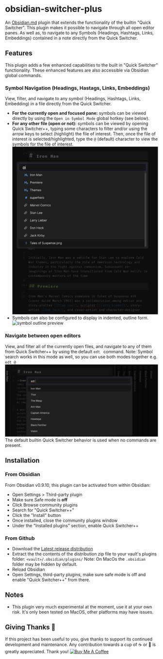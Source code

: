 # obsidian-switcher-plus
An [Obsidian.md](https://obsidian.md/) plugin that extends the functionality of the builtin "Quick Switcher". This plugin makes it possible to navigate through all open editor panes. As well as, to navigate to any Symbols (Headings, Hashtags, Links, Embeddings) contained in a note directly from the Quick Switcher.

## Features

This plugin adds a few enhanced capabilities to the built in "Quick Switcher" functionality. These enhanced features are also accessible via Obsidian global commands.

### Symbol Navigation (Headings,  Hastags, Links, Embeddings)

View, filter, and navigate to any symbol (Headings, Hashtags, Links, Embedding) in a file directly from the Quick Switcher.
  * **For the currently open and focused pane:** symbols can be viewed directly by using the `Open in Symbol Mode` global hotkey (see below).
  * **For any other file (open or not):** symbols can be viewed by opening Quick Switcher++, typing some characters to filter and/or using the arrow keys to select (highlight) the file of interest. Then, once the file of interest is selected/highlighted, type the `@` (default) character to view the symbols for the file of interest. ![symbol search preview](https://raw.githubusercontent.com/darlal/obsidian-switcher-plus/master/demo/symbolsearch.png)
  * Symbols can also be configured to display in indented, outline form. ![symbol outline preview](https://raw.githubusercontent.com/darlal/obsidian-switcher-plus/master/demo/symbol-outline.png)

### Navigate between open editors

View, and filter all of the currently open files, and navigate to any of them from Quick Switcher++ by using the default `edt ` command. Note: Symbol search works in this mode as well, so you can use both modes together e.g. `edt @` ![editor search preview](https://raw.githubusercontent.com/darlal/obsidian-switcher-plus/master/demo/edt-command.png)
The default builtin Quick Switcher behavior is used when no commands are present.

## Installation

### From Obsidian

From Obsidian v0.9.10, this plugin can be activated from within Obsidian:
- Open Settings > Third-party plugin
- Make sure Safe mode is **off**
- Click Browse community plugins
- Search for "Quick Switcher++"
- Click the "Install" button
- Once installed, close the community plugins window
- Under the "Installed plugins" section, enable Quick Switcher++

### From Github

- Download the [Latest release distribution](https://github.com/darlal/obsidian-switcher-plus/releases)
- Extract the the contents of the distribution zip file to your vault's plugins folder: `<vault>/.obsidian/plugins/`
Note: On MacOs the `.obsidian` folder may be hidden by default.
- Reload Obsidian
- Open Settings, third-party plugins, make sure safe mode is off and enable "Quick Switcher++" from there.

## Notes

* This plugin very much experimental at the moment, use it at your own risk. It's only been tested on MacOS, other platforms may have issues.

## Giving Thanks 🙏

If this project has been useful to you, give thanks to support its continued development and maintenance. Any contribution towards a cup of ☕ or 🍺 is greatly appreciated. Thank you!
[<img src="https://cdn.buymeacoffee.com/buttons/v2/default-yellow.png" alt="Buy Me A Coffee" style="height: 60px !important;width: 217px !important;" >](https://www.buymeacoffee.com/darlal)
